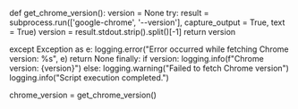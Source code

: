 def get_chrome_version():
  version = None
  try:
    result = subprocess.run(['google-chrome', '--version'], capture_output = True, text = True)
    version = result.stdout.strip().split()[-1]
    return version

  except Exception as e:
    logging.error("Error occurred while fetching Chrome version: %s", e)
    return None
  finally:
    if version:
      logging.info(f"Chrome version: {version}")
    else:
      logging.warning("Failed to fetch Chrome version")
      logging.info("Script execution completed.")


chrome_version = get_chrome_version()
